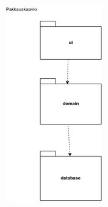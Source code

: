 <img src= "https://raw.githubusercontent.com/Kallmark/otm-harjoitustyo/master/misc/kuvat/pakkauskaavio.jpg" widht="400">




